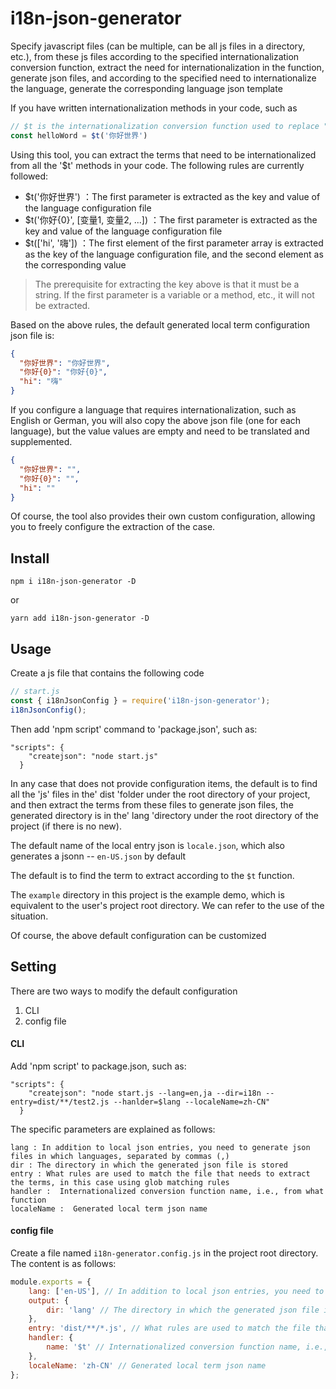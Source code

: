 # i18n-json-generator
Specify javascript files (can be multiple, can be all js files in a directory, etc.), from these js files according to the specified internationalization conversion function, extract the need for internationalization in the function, generate json files, and according to the specified need to internationalize the language, generate the corresponding language json template

If you have written internationalization methods in your code, such as

```js
// $t is the internationalization conversion function used to replace "你好世界" with each language
const helloWord = $t('你好世界')
```
Using this tool, you can extract the terms that need to be internationalized from all the '$t' methods in your code. The following rules are currently followed:
- $t('你好世界') ：The first parameter is extracted as the key and value of the language configuration file
- $t('你好{0}', [变量1, 变量2, ...]) ：The first parameter is extracted as the key and value of the language configuration file
- $t(['hi', '嗨']) ：The first element of the first parameter array is extracted as the key of the language configuration file, and the second element as the corresponding value

> The prerequisite for extracting the key above is that it must be a string. If the first parameter is a variable or a method, etc., it will not be extracted.

Based on the above rules, the default generated local term configuration json file is:
```json
{
  "你好世界": "你好世界",
  "你好{0}": "你好{0}",
  "hi": "嗨"
}
```
If you configure a language that requires internationalization, such as English or German, you will also copy the above json file (one for each language), but the value values are empty and need to be translated and supplemented.
```json
{
  "你好世界": "",
  "你好{0}": "",
  "hi": ""
}
```
Of course, the tool also provides their own custom configuration, allowing you to freely configure the extraction of the case.

## Install
```
npm i i18n-json-generator -D
```
or
```
yarn add i18n-json-generator -D
```

## Usage
Create a js file that contains the following code
```js
// start.js
const { i18nJsonConfig } = require('i18n-json-generator');
i18nJsonConfig();
```
Then add 'npm script' command to 'package.json', such as:
```
"scripts": {
    "createjson": "node start.js"
  }
```

In any case that does not provide configuration items, the default is to find all the 'js' files in the' dist 'folder under the root directory of your project, and then extract the terms from these files to generate json files, the generated directory is in the' lang 'directory under the root directory of the project (if there is no new).

The default name of the local entry json is `locale.json`, which also generates a jsonn -- `en-US.json` by default

The default is to find the term to extract according to the `$t` function.

The `example` directory in this project is the example demo, which is equivalent to the user's project root directory. We can refer to the use of the situation.

Of course, the above default configuration can be customized

## Setting
There are two ways to modify the default configuration
1. CLI
2. config file

#### CLI
Add 'npm script' to package.json, such as:
```
"scripts": {
    "createjson": "node start.js --lang=en,ja --dir=i18n --entry=dist/**/test2.js --hanlder=$lang --localeName=zh-CN"
  }
```
The specific parameters are explained as follows:
```
lang : In addition to local json entries, you need to generate json files in which languages, separated by commas (,)
dir : The directory in which the generated json file is stored
entry : What rules are used to match the file that needs to extract the terms, in this case using glob matching rules
handler :  Internationalized conversion function name, i.e., from what function
localeName :  Generated local term json name
```
#### config file
Create a file named `i18n-generator.config.js` in the project root directory. The content is as follows:
```js
module.exports = {
    lang: ['en-US'], // In addition to local json entries, you need to generate json files in which languages
    output: {
        dir: 'lang' // The directory in which the generated json file is stored
    },
    entry: 'dist/**/*.js', // What rules are used to match the file that needs to extract the terms, in this case using glob matching rules
    handler: {
        name: '$t' // Internationalized conversion function name, i.e., from what function
    },
    localeName: 'zh-CN' // Generated local term json name
};
```
